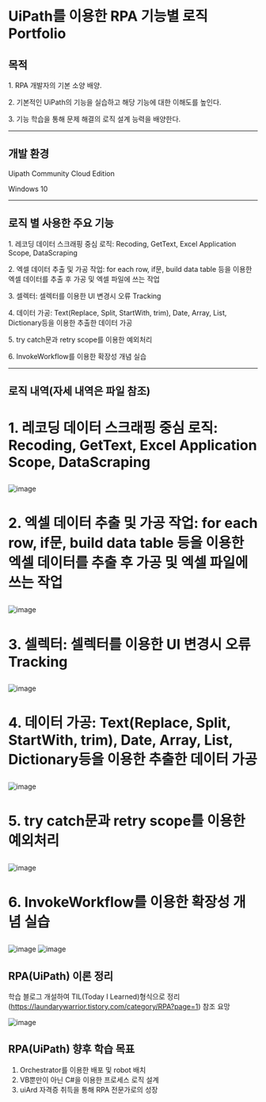 # UiPath를 이용한 RPA 기능별 로직 Portfolio
## 목적
<p> 1. RPA 개발자의 기본 소양 배양.</p>
<p> 2. 기본적인 UiPath의 기능을 실습하고 해당 기능에 대한 이해도를 높인다.</p>
<p> 3. 기능 학습을 통해 문제 해결의 로직 설계 능력을 배양한다.</p>
<hr contenteditable="false" data-ke-type="horizontalRule" data-ke-style="style5" />

## 개발 환경
<p>Uipath Community Cloud Edition</p>
<p>Windows 10</p>
<hr contenteditable="false" data-ke-type="horizontalRule" data-ke-style="style5" /
<hr contenteditable="false" data-ke-type="horizontalRule" data-ke-style="style5" />

## 로직 별 사용한 주요 기능
<p> 1. 레코딩 데이터 스크래핑 중심 로직: Recoding, GetText, Excel Application Scope, DataScraping</p>
<p> 2. 엑셀 데이터 추출 및 가공 작업: for each row, if문, build data table 등을 이용한 엑셀 데이터를 추출 후 가공 및 엑셀 파일에 쓰는 작업</p>
<p> 3. 셀렉터: 셀렉터를 이용한 UI 변경시 오류 Tracking</p>
<p> 4. 데이터 가공: Text(Replace, Split, StartWith, trim), Date, Array, List, Dictionary등을 이용한 추출한 데이터 가공</p>
<p> 5. try catch문과 retry scope를 이용한 예외처리</p>
<p> 6. InvokeWorkflow를 이용한 확장성 개념 실습</p>
<hr contenteditable="false" data-ke-type="horizontalRule" data-ke-style="style5" />

## 로직 내역(자세 내역은 파일 참조)

# <p>1. 레코딩 데이터 스크래핑 중심 로직: Recoding, GetText, Excel Application Scope, DataScraping</p>
![image](https://user-images.githubusercontent.com/73808497/111138737-a3e8ec00-85c3-11eb-867a-2a7e96fccd1f.png)

# <p> 2. 엑셀 데이터 추출 및 가공 작업: for each row, if문, build data table 등을 이용한 엑셀 데이터를 추출 후 가공 및 엑셀 파일에 쓰는 작업</p>
![image](https://user-images.githubusercontent.com/73808497/111139401-6c2e7400-85c4-11eb-913d-3b59885bfd04.png)

# <p> 3. 셀렉터: 셀렉터를 이용한 UI 변경시 오류 Tracking</p>
![image](https://user-images.githubusercontent.com/73808497/111139887-055d8a80-85c5-11eb-9021-4cb381e9d53a.png)

# <p> 4. 데이터 가공: Text(Replace, Split, StartWith, trim), Date, Array, List, Dictionary등을 이용한 추출한 데이터 가공</p>
![image](https://user-images.githubusercontent.com/73808497/111140313-8c126780-85c5-11eb-84a5-519b033bab04.png)

# <p> 5. try catch문과 retry scope를 이용한 예외처리</p>
![image](https://user-images.githubusercontent.com/73808497/111140648-f1665880-85c5-11eb-8623-0c5ed76102ba.png)

# <p> 6. InvokeWorkflow를 이용한 확장성 개념 실습</p>
![image](https://user-images.githubusercontent.com/73808497/111141113-7cdfe980-85c6-11eb-91b2-838f45475563.png)
![image](https://user-images.githubusercontent.com/73808497/111141145-86695180-85c6-11eb-9361-1345cad81d73.png)

## RPA(UiPath) 이론 정리

학습 블로그 개설하여 TIL(Today I Learned)형식으로 정리
(https://laundarywarrior.tistory.com/category/RPA?page=1) 참조 요망

![image](https://user-images.githubusercontent.com/73808497/111141314-bdd7fe00-85c6-11eb-939b-39b97ea4b2e2.png)

## RPA(UiPath) 향후 학습 목표
1. Orchestrator를 이용한 배포 및 robot 배치
2. VB뿐만이 아닌 C#을 이용한 프로세스 로직 설계
3. uiArd 자격증 취득을 통해 RPA 전문가로의 성장

